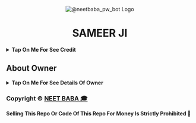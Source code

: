 <p align="center">
  <img src="https://i.ibb.co/LX9S1G6B/image.jpg" alt="@neetbaba_pw_bot Logo">
</p>
<h1 align="center">
  SAMEER JI
</h1>

<b><details><summary>Tap On Me For See Credit</summary>

💝 Credit Goes To [SAMEER_OFFICAL_091](https://t.me/SAMEER_OFFICAL_091) So Don't Forgot To Give Credit

💖 And Thank You So Much To All Who Help In This Journey 💕

Copyright ©️ [SAMEER_OFFICAL_091](https://t.me/SAMEER_OFFICAL_091)

</b>
</details>

## About Owner 

<b><details><summary>Tap On Me For See Details Of Owner</summary>

- YouTube Channel : [NEET BABA 🎓](https://www.youtube.com/@Asponlineeducation)
- Telegram Channel : [SAMEER_OFFICAL_091](https://t.me/SAMEER_OFFICAL_091)
- Contact Link : [a_s__love_091](https://www.instagram.com/a_s__love_091/?hl=en)
- Instagram Id Link : [a_s__love_091](https://www.instagram.com/a_s__love_091/?hl=en)

</b>
</details>


### Copyright ©️ [NEET BABA 🎓](https://www.youtube.com/@Asponlineeducation)

<b>Selling This Repo Or Code Of This Repo For Money Is Strictly Prohibited 🚫</b>

